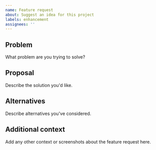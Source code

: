 ```yaml
---
name: Feature request
about: Suggest an idea for this project
labels: enhancement
assignees: ''
---
```


## Problem
What problem are you trying to solve?

## Proposal
Describe the solution you'd like.

## Alternatives
Describe alternatives you've considered.

## Additional context
Add any other context or screenshots about the feature request here.
